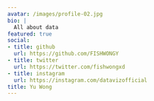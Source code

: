 ```yaml
---
avatar: /images/profile-02.jpg
bio: |
  All about data
featured: true
social:
- title: github
  url: https://github.com/FISHWONGY
- title: twitter
  url: https://twitter.com/fishwongxd
- title: instagram
  url: https://instagram.com/datavizofficial
title: Yu Wong
---
```

